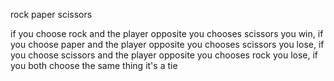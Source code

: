 rock paper scissors

if you choose rock and the player opposite you chooses scissors you win,
if you choose paper and the player opposite you chooses scissors you lose,
if you choose scissors and the player opposite you chooses rock you lose,
if you both choose the same thing it's a tie


